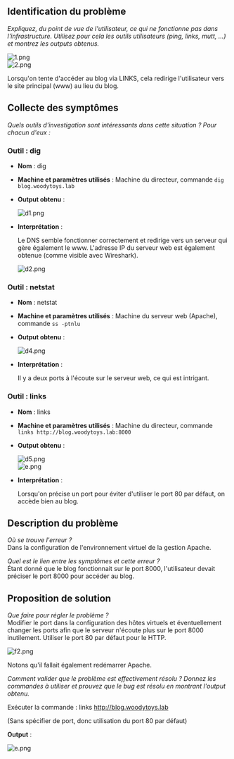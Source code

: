 ## Identification du problème

*Expliquez, du point de vue de l'utilisateur, ce qui ne fonctionne pas dans l'infrastructure. Utilisez pour cela les outils utilisateurs (ping, links, mutt, ...) et montrez les outputs obtenus.*

![1.png](img%2F1%2F1.png)  
![2.png](img%2F1%2F2.png)

Lorsqu'on tente d'accéder au blog via LINKS, cela redirige l'utilisateur vers le site principal (www) au lieu du blog.

## Collecte des symptômes

*Quels outils d'investigation sont intéressants dans cette situation ? Pour chacun d'eux :*

### Outil : dig

- **Nom** : dig
- **Machine et paramètres utilisés** : Machine du directeur, commande `dig blog.woodytoys.lab`
- **Output obtenu** :

  ![d1.png](img%2F1%2Fd1.png)

- **Interprétation** :

  Le DNS semble fonctionner correctement et redirige vers un serveur qui gère également le www. L'adresse IP du serveur web est également obtenue (comme visible avec Wireshark).

  ![d2.png](img%2F1%2Fd2.png)

### Outil : netstat

- **Nom** : netstat
- **Machine et paramètres utilisés** : Machine du serveur web (Apache), commande `ss -ptnlu`
- **Output obtenu** :

  ![d4.png](img%2F1%2Fd4.png)

- **Interprétation** :

  Il y a deux ports à l'écoute sur le serveur web, ce qui est intrigant.

### Outil : links

- **Nom** : links
- **Machine et paramètres utilisés** : Machine du directeur, commande `links http://blog.woodytoys.lab:8000`
- **Output obtenu** :

  ![d5.png](img%2F1%2Fd5.png)  
  ![e.png](img%2F1%2Fe.png)

- **Interprétation** :

  Lorsqu'on précise un port pour éviter d'utiliser le port 80 par défaut, on accède bien au blog.

## Description du problème

*Où se trouve l'erreur ?*  
Dans la configuration de l'environnement virtuel de la gestion Apache.

*Quel est le lien entre les symptômes et cette erreur ?*  
Étant donné que le blog fonctionnait sur le port 8000, l'utilisateur devait préciser le port 8000 pour accéder au blog.

## Proposition de solution

*Que faire pour régler le problème ?*  
Modifier le port dans la configuration des hôtes virtuels et éventuellement changer les ports afin que le serveur n'écoute plus sur le port 8000 inutilement. Utiliser le port 80 par défaut pour le HTTP.

![f2.png](img%2F1%2Ff2.png)

Notons qu'il fallait également redémarrer Apache.

*Comment valider que le problème est effectivement résolu ? Donnez les commandes à utiliser et prouvez que le bug est résolu en montrant l'output obtenu.*

Exécuter la commande : links http://blog.woodytoys.lab



(Sans spécifier de port, donc utilisation du port 80 par défaut)

**Output** :

![e.png](img%2F1%2Fe.png)

